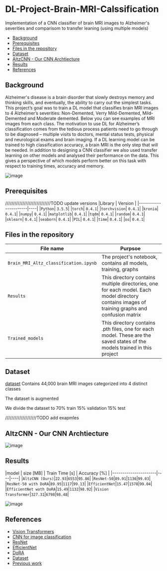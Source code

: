 # DL-Project-Brain-MRI-Calssification
Implementation of a CNN classifier of brain MRI images to Alzheimer's severities and comparisom to transfer leaning (using multiple models)


  * [Background](#background)
  * [Prerequisites](#prerequisites)
  * [Files in the repository](#files-in-the-repository)
  * [Dataset](#dataset)
  * [AltzCNN - Our CNN Archtiecture](#altzCNN---our-cnn-archtiecture)
  * [Results](#results)
  * [References](#references)

## Background
Alzheimer's disease is a brain disorder that slowly destroys memory and thinking skills, and eventually, the ability to carry out the simplest tasks. 
This project’s goal was to train a DL model that classifies brain MRI images to 4 Alzheimer’s severities: 
Non-Demented, Verry Mild-Demented, Mild-Demented and Moderate demented. 
Below you can see examples of MRI images from each class.
The motivation to use DL for Alzheimer’s classification comes from the tedious process patients need to go through to be diagnosed – multiple visits to doctors, 
mental status tests, physical and neurological exams and brain imaging. 
If a DL learning model can be trained to high classification accuracy, a brain MRI is the only step that will be needed.
In addition to designing a CNN classifier we also used transfer learning on other models and analysed their performance on the data. 
This gives a perspective of which models perform better on this task with respect to training times, accuracy and memory. 

![image](https://github.com/user-attachments/assets/bb13e16b-1c78-463d-af7d-b56005378244)


## Prerequisites
/////////////////////////////TODO update versions
|Library         | Version |
|----------------------|----|
|`Python`|  `3.5.5`|
|`torch`|  `0.4.1`|
|`torchvision`|  `0.4.1`|
|`kronia`|  `0.4.1`|
|`numpy`|  `0.4.1`|
|`matplotlib`|  `0.4.1`|
|`tqdm`|  `0.4.1`|
|`random`|  `0.4.1`|
|`sklearn`|  `0.4.1`|
|`seaborn`|  `0.4.1`|
|`PIL`|  `0.4.1`|
|`time`|  `0.4.1`|
|`os`|  `0.4.1`|




## Files in the repository

|File name         | Purpsoe |
|----------------------|------|
|`Brain_MRI_Altz_classification.ipynb`| The project's notebook, contains all models, training, graphs|
|`Results`| This directory contains multiple directories, one for each model. Each model directory contains images of training graphs and confusion matrix|
|`Trained_models`| This directory contains .pth files, one for each model. These are the saved states of the models trained in this project|

## Dataset
[dataset](https://www.kaggle.com/datasets/aryansinghal10/alzheimers-multiclass-dataset-equal-and-augmented)
Contains 44,000 brain MRI images categorized into 4 distinct classes

The dataset is augmented

We divide the dataset to 
70% train
15% validation
15% test

////////////////////TODO add exapmles

## AltzCNN - Our CNN Archtiecture
![image](https://github.com/user-attachments/assets/854d7e83-5989-44ca-bf16-b6740dfd8cc0)

## Results
|model         | size [MB] | Train Time [s] | Accuracy [%] |
|----------------------|----|----|
|`AltzCNN (Ours)`|`22.93`|`6553`|`95.86`|
|`ResNet-50`|`89.91`|`1136`|`99.03`|
|`ResNet-50 with DoRA`|`89.95`|`1117`|`99.13`|
|`EfficientNet`|`15.47`|`1578`|`99.04`|
|`EfficientNet woth DoRA`|`15.49`|`1132`|`98.92`|
|`Vision Transformer`|`327.31`|`6798`|`98.48`|

![image](https://github.com/user-attachments/assets/c0718ffe-4b23-489e-baf9-4ebd0b2c60c3)

## References
* [Vision Transformers](https://arxiv.org/abs/2010.11929v2)
* [CNN for image classification](https://ieeexplore.ieee.org/document/8379889)
* [ResNet](https://arxiv.org/abs/1512.03385)
* [EfficientNet](https://arxiv.org/abs/1905.11946)
* [DoRA](https://arxiv.org/abs/2402.09353)
* [Dataset](https://www.kaggle.com/datasets/aryansinghal10/alzheimers-multiclass-dataset-equal-and-augmented)
* [Previous work](https://www.kaggle.com/datasets/uraninjo/augmented-alzheimer-mri-dataset-v2/code)
